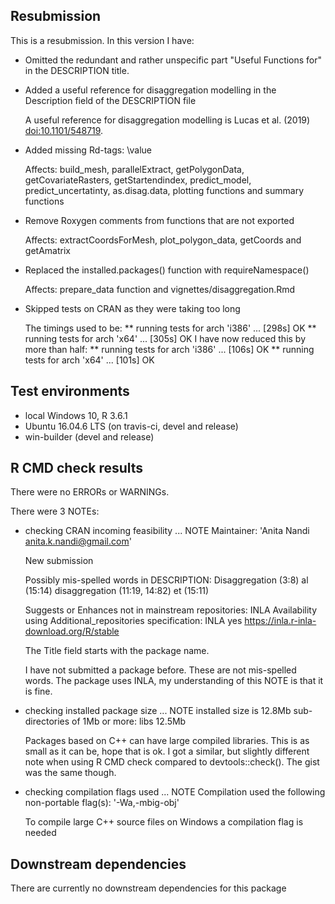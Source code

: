 ## Resubmission
This is a resubmission. In this version I have:

* Omitted the redundant and rather unspecific part "Useful Functions for" in the DESCRIPTION title.

* Added a useful reference for disaggregation modelling in the Description field of the DESCRIPTION file

  A useful reference for disaggregation modelling is Lucas et al. (2019) <doi:10.1101/548719>.
  
* Added missing Rd-tags: \value
  
  Affects: build_mesh, parallelExtract, getPolygonData, getCovariateRasters, getStartendindex, predict_model, predict_uncertatinty,
  as.disag.data, plotting functions and summary functions

* Remove Roxygen comments from functions that are not exported
  
  Affects: extractCoordsForMesh, plot_polygon_data, getCoords and getAmatrix

* Replaced the installed.packages() function with requireNamespace()
  
  Affects: prepare_data function and vignettes/disaggregation.Rmd

* Skipped tests on CRAN as they were taking too long

  The timings used to be:
  ** running tests for arch 'i386' ... [298s] OK
  ** running tests for arch 'x64' ... [305s] OK
  I have now reduced this by more than half:
  ** running tests for arch 'i386' ... [106s] OK
  ** running tests for arch 'x64' ... [101s] OK

## Test environments
* local Windows 10, R 3.6.1
* Ubuntu 16.04.6 LTS (on travis-ci, devel and release) 
* win-builder (devel and release)

## R CMD check results
There were no ERRORs or WARNINGs. 

There were 3 NOTEs:

* checking CRAN incoming feasibility ... NOTE
  Maintainer: 'Anita Nandi <anita.k.nandi@gmail.com>'

  New submission

  Possibly mis-spelled words in DESCRIPTION:
    Disaggregation (3:8)
    al (15:14)
    disaggregation (11:19, 14:82)
    et (15:11)

  Suggests or Enhances not in mainstream repositories:
    INLA
  Availability using Additional_repositories specification:
    INLA   yes   https://inla.r-inla-download.org/R/stable

  The Title field starts with the package name.
  
  I have not submitted a package before. These are not mis-spelled words. The package uses INLA, my understanding of this NOTE is that it is fine.

* checking installed package size ... NOTE
    installed size is 12.8Mb
    sub-directories of 1Mb or more:
      libs  12.5Mb

  Packages based on C++ can have large compiled libraries. This is as small as it can be, hope that is ok. I got a similar, but slightly different note when using R CMD check compared to devtools::check(). The gist was the same though.

* checking compilation flags used ... NOTE
  Compilation used the following non-portable flag(s):
    '-Wa,-mbig-obj'
    
  To compile large C++ source files on Windows a compilation flag is needed

## Downstream dependencies
There are currently no downstream dependencies for this package